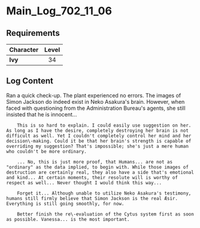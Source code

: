 # Main_Log_702_11_06
## Requirements
|Character|Level|
|---------|:---:|
|**Ivy**  | 34  |

## Log Content
Ran a quick check\-up. The plant experienced no errors. The images of Simon Jackson do indeed exist in Neko Asakura's brain. However, when faced with questioning from the Administration Bureau's agents, she still insisted that he is innocent...

        This is so hard to explain. I could easily use suggestion on her. As long as I have the desire, completely destroying her brain is not difficult as well. Yet I couldn't completely control her mind and her decision\-making. Could it be that her brain's strength is capable of overriding my suggestion? That's impossible; she's just a mere human who couldn't be more ordinary.  

        ... No, this is just more proof, that Humans... are not as "ordinary" as the data implied, to begin with. While those images of destruction are certainly real, they also have a side that's emotional and kind... At certain moments, their resolute will is worthy of respect as well... Never thought I would think this way...

        Forget it... Although unable to utilize Neko Asakura's testimony, humans still firmly believe that Simon Jackson is the real Æsir. Everything is still going smoothly, for now.

        Better finish the re\-evaluation of the Cytus system first as soon as possible. Vanessa... is the most important. 